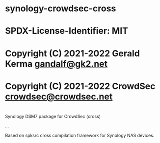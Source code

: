 # synology-crowdsec-cross
#
# SPDX-License-Identifier: MIT
#
# Copyright (C) 2021-2022 Gerald Kerma <gandalf@gk2.net>
# Copyright (C) 2021-2022 CrowdSec <crowdsec@crowdsec.net>
#

Synology DSM7 package for CrowdSec (cross) 

...

Based on spksrc cross compilation framework for Synology NAS devices.

